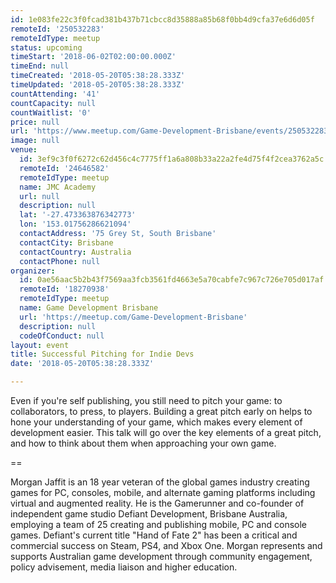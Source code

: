 ```yaml
---
id: 1e083fe22c3f0fcad381b437b71cbcc8d35888a85b68f0bb4d9cfa37e6d6d05f
remoteId: '250532283'
remoteIdType: meetup
status: upcoming
timeStart: '2018-06-02T02:00:00.000Z'
timeEnd: null
timeCreated: '2018-05-20T05:38:28.333Z'
timeUpdated: '2018-05-20T05:38:28.333Z'
countAttending: '41'
countCapacity: null
countWaitlist: '0'
price: null
url: 'https://www.meetup.com/Game-Development-Brisbane/events/250532283/'
image: null
venue:
  id: 3ef9c3f0f6272c62d456c4c7775ff1a6a808b33a22a2fe4d75f4f2cea3762a5c
  remoteId: '24646582'
  remoteIdType: meetup
  name: JMC Academy
  url: null
  description: null
  lat: '-27.473363876342773'
  lon: '153.01756286621094'
  contactAddress: '75 Grey St, South Brisbane'
  contactCity: Brisbane
  contactCountry: Australia
  contactPhone: null
organizer:
  id: 0ae56aac5b2b43f7569aa3fcb3561fd4663e5a70cabfe7c967c726e705d017af
  remoteId: '18270938'
  remoteIdType: meetup
  name: Game Development Brisbane
  url: 'https://meetup.com/Game-Development-Brisbane'
  description: null
  codeOfConduct: null
layout: event
title: Successful Pitching for Indie Devs
date: '2018-05-20T05:38:28.333Z'

---
```

<p>Even if you're self publishing, you still need to pitch your game: to collaborators, to press, to players. Building a great pitch early on helps to hone your understanding of your game, which makes every element of development easier. This talk will go over the key elements of a great pitch, and how to think about them when approaching your own game.</p> <p>==</p> <p>Morgan Jaffit is an 18 year veteran of the global games industry creating games for PC, consoles, mobile, and alternate gaming platforms including virtual and augmented reality. He is the Gamerunner and co-founder of independent game studio Defiant Development, Brisbane Australia, employing a team of 25 creating and publishing mobile, PC and console games. Defiant's current title "Hand of Fate 2" has been a critical and commercial success on Steam, PS4, and Xbox One. Morgan represents and supports Australian game development through community engagement, policy advisement, media liaison and higher education.</p>
